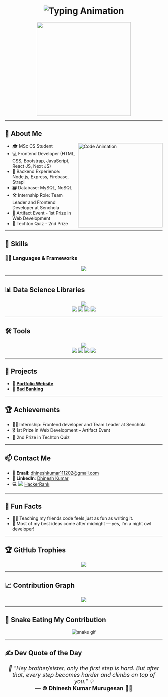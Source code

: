 <h1 align="center">
  <img src="https://readme-typing-svg.vercel.app?font=Fira+Code&weight=500&size=25&pause=1000&color=0A66C2&center=true&vCenter=true&width=600&lines=👋+Hi+I'm+Dhinesh+Kumar+Murugesan!;💻+Frontend+Developer;🧠+Creative+Tech+Learner;🚀+Building+Cool+Things" alt="Typing Animation" />
</h1>

<p align="center">
  <img src="https://media.tenor.com/UrnPTaqPEzkAAAAd/developer.gif" width="300" />
</p>

---

## 👋 About Me

<img align="right" src="https://raw.githubusercontent.com/PolarBearGG/PolarBearGG/master/web-developer.gif" width="270" alt="Code Animation" />

- 🎓 MSc CS Student  
- 💻 Frontend Developer (HTML, CSS, Bootstrap, JavaScript, React JS, Next JS)  
- 🔁 Backend Experience: Node.js, Express, Firebase, Strapi  
- 🗃️ Database: MySQL, NoSQL  
- 🛠 Internship Role: Team Leader and Frontend Developer at Senchola  
- 🏅 Artifact Event - 1st Prize in Web Development  
- 🧠 Techton Quiz - 2nd Prize  

---

## 🔧 Skills

### 👨‍💻 Languages & Frameworks
<p align="center">
  <img src="https://skillicons.dev/icons?i=html,css,js,react,nextjs,nodejs,express,mysql,firebase,r,python" />
</p>

---

## 📊 Data Science Libraries
<p align="center">
  <img src="https://skillicons.dev/icons?i=python" />
  <br />
  <img src="https://img.shields.io/badge/Library-Matplotlib-informational?style=flat&logo=python&logoColor=white&color=ff6384" />
  <img src="https://img.shields.io/badge/Library-Seaborn-informational?style=flat&logo=python&logoColor=white&color=36a2eb" />
  <img src="https://img.shields.io/badge/Library-Numpy-informational?style=flat&logo=numpy&logoColor=white&color=6a5acd" />
  <img src="https://img.shields.io/badge/Library-Pandas-informational?style=flat&logo=pandas&logoColor=white&color=ff9800" />
</p>

---

## 🛠️ Tools
<p align="center">
  <img src="https://skillicons.dev/icons?i=vscode,git,github,postman,aws" />
  <br />
  <img src="https://img.shields.io/badge/Tool-RStudio-blue?logo=rstudio&logoColor=white&style=flat" />
  <img src="https://img.shields.io/badge/Tool-CorelDRAW-green?logo=coreldraw&logoColor=white&style=flat" />
  <img src="https://img.shields.io/badge/Tool-Blender-orange?logo=blender&logoColor=white&style=flat" />
  <img src="https://img.shields.io/badge/Tool-MS%20Office-red?logo=microsoftoffice&logoColor=white&style=flat" />
</p>

---

## 🚀 Projects
- 💼 **[Portfolio Website](https://msdhinesh45.github.io/Portfolio-website/)**  
- 🏦 **[Bad Banking](https://banking-app-fg63.onrender.com/)**

---

## 🏆 Achievements
- 👨‍💼 Internship: Frontend developer and Team Leader at Senchola  
- 🎖 1st Prize in Web Development – Artifact Event  
- 🧠 2nd Prize in Techton Quiz  

---

## 📫 Contact Me
- 📧 **Email**: dhineshkumar111202@gmail.com  
- 🔗 **LinkedIn**: [Dhinesh Kumar](https://www.linkedin.com/in/dhineshkumar45/)  
- 💻 <img src="https://img.shields.io/badge/HackerRank-Profile-2EC866?logo=HackerRank&logoColor=white&style=flat-square" /> [HackerRank](https://www.hackerrank.com/profile/msdhinesh45)

---

## 🎉 Fun Facts
- 🧑‍🏫 Teaching my friends code feels just as fun as writing it.
- 🌙 Most of my best ideas come after midnight — yes, I’m a night owl developer!

---

## 🏆 GitHub Trophies
<p align="center">
  <img src="https://github-profile-trophy.vercel.app/?username=msdhinesh45&theme=algolia&no-frame=false&no-bg=true&margin-w=15" />
</p>

---

## 📈 Contribution Graph
<p align="center">
  <img src="https://github-readme-activity-graph.vercel.app/graph?username=msdhinesh45&theme=react-dark&bg_color=1d1d1d&color=00bcd4&line=00f5a0&point=f5a623&area=true&hide_border=true" />
</p>

---

## 🐍 Snake Eating My Contribution
<p align="center">
  <img src="https://github.com/yujo11/yujo11/raw/output/github-contribution-grid-snake.gif" alt="snake gif" style="max-width: 100%;" />
</p>

---

## ✍️ Dev Quote of the Day  
<p align="center" style="font-size: 18px;">
  <em>💬 "Hey brother/sister, only the first step is hard. But after that, every step becomes harder and climbs on top of you." 💡</em><br/>
  — <strong>© Dhinesh Kumar Murugesan</strong> 💙✨
</p>
